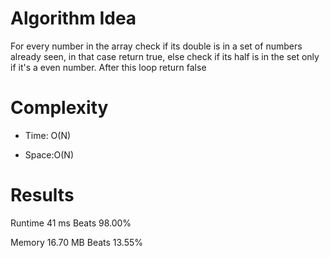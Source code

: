 # Algorithm Idea

For every number in the array check if its double is in a set of numbers already seen, in that case return true, else check if its half is in the set only if it's a even number. After this loop return false

# Complexity

- Time: O(N)

- Space:O(N)

# Results

Runtime
41
ms
Beats
98.00%

Memory
16.70
MB
Beats
13.55%